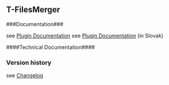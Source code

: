 T-FilesMerger
----------

###Documentation###

see [Plugin Documentation](./doc/About.md)
see [Plugin Documentation](./doc/About_sk.md) (in Slovak)

####Technical Documentation####

### Version history ###

see [Changelog](./CHANGELOG.md)